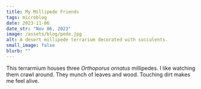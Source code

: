 ```yaml
---
title: My Millipede Friends
tags: microblog
date: 2023-11-06
date_str: "Nov 06, 2023"
image: /assets/blog/pede.jpg
alt: A desert millipede terrarium decorated with succulents. 
small_image: false
blurb: ""
---
```


This terrarmium houses three *Orthoporus ornatus* millipedes. 
I like watching them crawl around. 
They munch of leaves and wood. 
Touching dirt makes me feel alive. 